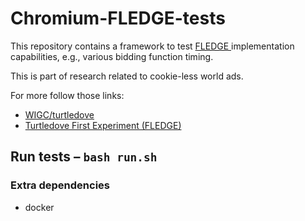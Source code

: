 # Chromium-FLEDGE-tests

This repository contains a framework to test [FLEDGE
](https://github.com/WICG/turtledove/blob/main/FLEDGE.md)
implementation capabilities, e.g., various bidding function timing.

This is part of research related to cookie-less world ads.

For more follow those links:

* [WIGC/turtledove](https://github.com/WICG/turtledove)
* [Turtledove First Experiment (FLEDGE)
](https://github.com/WICG/turtledove/blob/main/FLEDGE.md)


## Run tests – `bash run.sh`

### Extra dependencies
* docker